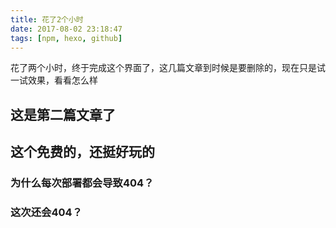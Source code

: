 ```yaml
---
title: 花了2个小时
date: 2017-08-02 23:18:47
tags: [npm, hexo, github]
---
```

花了两个小时，终于完成这个界面了，这几篇文章到时候是要删除的，现在只是试一试效果，看看怎么样

## 这是第二篇文章了

## 这个免费的，还挺好玩的

### 为什么每次部署都会导致404？

### 这次还会404？
